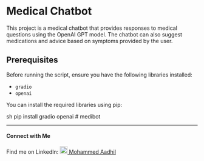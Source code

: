 # Medical Chatbot

This project is a medical chatbot that provides responses to medical questions using the OpenAI GPT model. The chatbot can also suggest medications and advice based on symptoms provided by the user.

## Prerequisites

Before running the script, ensure you have the following libraries installed:

- `gradio`
- `openai`

You can install the required libraries using pip:

sh
pip install gradio openai
#   m e d i b o t 


-------------
 




 <h4>Connect with Me</h4>
<p>Find me on LinkedIn: 
    <a href="https://linkedin.com/in/mohammed-aadhil-144245259" target="_blank">
        <img src="https://github.com/user-attachments/assets/a388191c-6399-4689-b05f-8e8fbf565b76" width="20" height="20" alt="LinkedIn Logo">
        Mohammed Aadhil
    </a>
</p>
